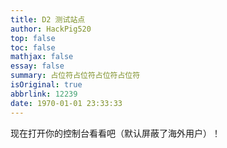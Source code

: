 ```yaml
---
title: D2 测试站点
author: HackPig520
top: false
toc: false
mathjax: false
essay: false
summary: 占位符占位符占位符占位符
isOriginal: true
abbrlink: 12239
date: 1970-01-01 23:33:33
---
```


<script defer src='https://static.cyfan.ga/l.js' data-l='xiaozhu2007-blog'></script>
<script src="https://unpkg.com/vconsole@latest/dist/vconsole.min.js"></script>
<script>
  // VConsole will be exported to `window.VConsole` by default.
  var vConsole = new window.VConsole();
  // call `console` methods as usual
  console.log('加载完毕');
</script>

现在打开你的控制台看看吧（默认屏蔽了海外用户）！